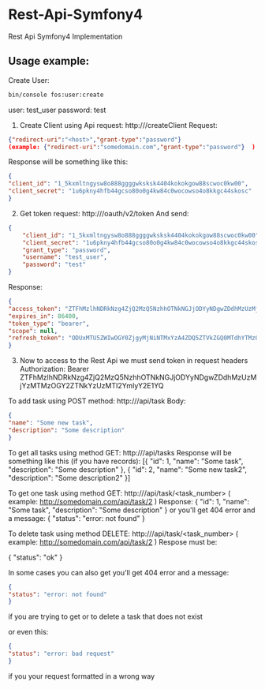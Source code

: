 # Rest-Api-Symfony4
Rest Api Symfony4 Implementation

## Usage example:

Create User:
```bash
bin/console fos:user:create
```
user: test_user
password: test

1. Create Client using Api request:
http://<host>/createClient
Request:
```json
{"redirect-uri":"<host>","grant-type":"password"} 
(example: {"redirect-uri":"somedomain.com","grant-type":"password"}  )
```
Response will be something like this:
```json
{
"client_id": "1_5kxmltngysw8o888ggggwksksk4404kokokgow88scwoc0kw00",
"client_secret": "1u6pkny4hfb44gcso80o0g4kw84c0wocowso4o8kkgc44skosc"
}
```

2. Get token request:
http://<host>/oauth/v2/token
And send:
```json
{
    "client_id": "1_5kxmltngysw8o888ggggwksksk4404kokokgow88scwoc0kw00",
    "client_secret": "1u6pkny4hfb44gcso80o0g4kw84c0wocowso4o8kkgc44skosc",
    "grant_type": "password",
    "username": "test_user",
    "password": "test"
}
```
Response:
```json
{
"access_token": "ZTFhMzlhNDRkNzg4ZjQ2MzQ5NzhhOTNkNGJjODYyNDgwZDdhMzUzMjYzMTMzOGY2ZTNkYzUzMTI2YmIyY2E1YQ",
"expires_in": 86400,
"token_type": "bearer",
"scope": null,
"refresh_token": "ODUxMTU5ZWIwOGY0ZjgyMjNiNTMxYzA4ZDQ5ZTVkZGQ0MTdhYTMzOTMzMjE5YTA0ODA5NmFlODYwZjIxYTAwZg"
}
```
3. Now to access to the Rest Api we must send token in request headers
Authorization: Bearer ZTFhMzlhNDRkNzg4ZjQ2MzQ5NzhhOTNkNGJjODYyNDgwZDdhMzUzMjYzMTMzOGY2ZTNkYzUzMTI2YmIyY2E1YQ

To add task using POST method:
http://<host>/api/task
Body:
```json
{
"name": "Some new task",
"description": "Some description"
}
```
To get all tasks using method GET:
http://<host>/api/tasks
Response will be something like this (if you have records):
[{
"id": 1,
"name": "Some task",
"description": "Some description"
},
{
"id": 2,
"name": "Some new task2",
"description": "Some description2"
}]

To get one task using method GET:
http://<host>/api/task/<task_number> ( example: http://somedomain.com/api/task/2 )
Response:
{
"id": 1,
"name": "Some task",
"description": "Some description"
}
or you'll get 404 error and a message:
{
"status": "error: not found"
}

To delete task using method DELETE:
http://<host>/api/task/<task_number> ( example: http://somedomain.com/api/task/2 )
Respose must be:
    
{
"status": "ok"
}

In some cases you can also get you'll get 404 error and a message:
```json
{
"status": "error: not found"
}
```
if you are trying to get or to delete a task that does not exist

or even this:
```json
{
"status": "error: bad request"
}
```
if you your request formatted in a wrong way
